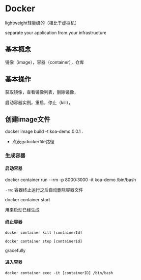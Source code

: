 # Docker

lightweight轻量级的（相比于虚拟机）

separate your application from your infrastructure

## 基本概念

镜像（image），容器（container），仓库

## 基本操作

获取镜像，查看镜像列表，删除镜像，

启动容器实例，重启，停止（kill），

## 创建image文件

docker image build -t koa-demo:0.0.1 .

- 点表示dockerfile路径

### 生成容器



#### 启动容器

docker container run --rm -p 8000:3000 -it koa-demo /bin/bash

`-rm`: 容器终止运行之后自动删除容器文件

docker container start

用来启动已经生成


#### 终止容器

`docker container kill [containerId]`

`docker container stop [containerId]`

gracefully

#### 进入容器

`docker container exec -it [containerID] /bin/bash`